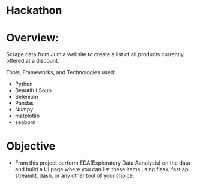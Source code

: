 # Hackathon

# Overview:

Scrape data from Jumia website to create a list of all products currently offered at a discount.

Tools, Frameworks, and Technologies used:
-  Python
-  Beautiful Soup
-  Selenium
-  Pandas
-  Numpy
-  matplotlib
-  seaborn

# Objective

- From this project perform EDA(Exploratory Data Aanalysis) on the data and build a UI page where you can list these items using flask, fast api, streamlit, dash, or any other tool of your choice. 
